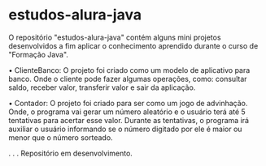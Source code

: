 # estudos-alura-java

O repositório "estudos-alura-java" contém alguns mini projetos desenvolvidos a fim aplicar o conhecimento aprendido durante o curso de "Formação Java".

• ClienteBanco: O projeto foi criado como um modelo de aplicativo para banco. Onde o cliente pode fazer algumas operações, como: consultar saldo, receber valor, transferir valor e sair da aplicação.

• Contador: O projeto foi criado para ser como um jogo de advinhação. Onde, o programa vai gerar um número aleatório e o usuário terá até 5 tentativas para acertar esse valor. Durante as tentativas, o programa irá auxiliar o usuário informando se o número digitado por ele é maior ou menor que o número sorteado.

. . . Repositório em desenvolvimento.
